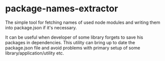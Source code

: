 # package-names-extractor

The simple tool for fetching names of used node modules and writing them into package.json if it's necessary.

It can be useful when developer of some library forgets to save his packages in dependencies. This utility can bring up to date the package.json file and avoid problems with primary setup of some library/application/utility etc. 

